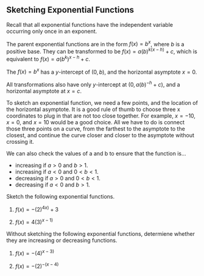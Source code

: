 Sketching Exponential Functions
-------

Recall that all exponential functions have the independent variable occurring only once in an exponent. 

The parent exponential functions are in the form $f(x) = b^x$, where $b$ is a positive base. They can be transformed to be $f(x) = a(b)^{k(x - h)} + c$, which is equivalent to $f(x) = a(b^k)^{x - h} + c$.

The $f(x) = b^x$ has a $y$-intercept of $(0, b)$, and the horizontal asymptote $x = 0$.

All transformations also have only $y$-intercept at $(0, a(b)^{-h} + c)$, and a horizontal asymptote at $x = c$.

To sketch an exponential function, we need a few points, and the location of the horizontal asymptote. It is a good rule of thumb to choose three x coordinates to plug in that are not too close together. For example, $x = -10$, $x = 0$, and $x = 10$ would be a good choice. All we have to do is connect those three points on a curve, from the farthest to the asymptote to the closest, and continue the curve closer and closer to the asymptote without crossing it.

We can also check the values of a and b to ensure that the function is...
* increasing if $a > 0$ and $b > 1$.
* increasing if $a < 0$ and $0 < b < 1$.
* decreasing if $a > 0$ and $0 < b < 1$.
* decreasing if $a < 0$ and $b > 1$.


Sketch the following exponential functions.

1. $f(x) = -(2)^{4x)} + 3$

2. $f(x) = 4(3)^{x - 1)}$


Without sketching the following exponential functions, determiene whether they are increasing or decreasing functions.

1. $f(x) = -(4)^{x - 3)}$

2. $f(x) = -(2)^{-(x - 4)}$